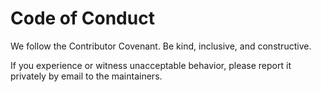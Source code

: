 # Code of Conduct

We follow the Contributor Covenant. Be kind, inclusive, and constructive.

If you experience or witness unacceptable behavior, please report it privately by email to the maintainers.

